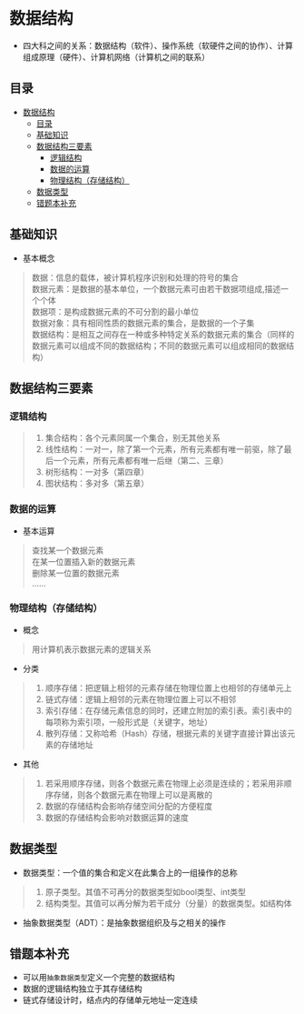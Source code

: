 # 数据结构

- 四大科之间的关系：数据结构（软件）、操作系统（软硬件之间的协作）、计算组成原理（硬件）、计算机网络（计算机之间的联系）

## 目录
<!-- TOC -->

- [数据结构](#数据结构)
  - [目录](#目录)
  - [基础知识](#基础知识)
  - [数据结构三要素](#数据结构三要素)
    - [逻辑结构](#逻辑结构)
    - [数据的运算](#数据的运算)
    - [物理结构（存储结构）](#物理结构存储结构)
  - [数据类型](#数据类型)
  - [错题本补充](#错题本补充)

<!-- /TOC -->
## 基础知识

- 基本概念

> 数据：信息的载体，被计算机程序识别和处理的符号的集合  
> 数据元素：是数据的基本单位，一个数据元素可由若干数据项组成,描述一个个体  
> 数据项：是构成数据元素的不可分割的最小单位  
> 数据对象：具有相同性质的数据元素的集合，是数据的一个子集  
> 数据结构：是相互之间存在一种或多种特定关系的数据元素的集合（同样的数据元素可以组成不同的数据结构；不同的数据元素可以组成相同的数据结构）  

## 数据结构三要素

### 逻辑结构

> 1. 集合结构：各个元素同属一个集合，别无其他关系
> 2. 线性结构：一对一，除了第一个元素，所有元素都有唯一前驱，除了最后一个元素，所有元素都有唯一后继（第二、三章）
> 3. 树形结构：一对多（第四章）
> 4. 图状结构：多对多（第五章）

### 数据的运算

- 基本运算

> 查找某一个数据元素  
> 在某一位置插入新的数据元素  
> 删除某一位置的数据元素  
> ......

### 物理结构（存储结构）

- 概念

> 用计算机表示数据元素的逻辑关系

- 分类

> 1. 顺序存储：把逻辑上相邻的元素存储在物理位置上也相邻的存储单元上
> 2. 链式存储：逻辑上相邻的元素在物理位置上可以不相邻
> 3. 索引存储：在存储元素信息的同时，还建立附加的索引表。索引表中的每项称为索引项，一般形式是（关键字，地址）
> 4. 散列存储：又称哈希（Hash）存储，根据元素的关键字直接计算出该元素的存储地址

- 其他

> 1. 若采用顺序存储，则各个数据元素在物理上必须是连续的；若采用非顺序存储，则各个数据元素在物理上可以是离散的
> 2. 数据的存储结构会影响存储空间分配的方便程度
> 3. 数据的存储结构会影响对数据运算的速度

## 数据类型

- 数据类型：一个值的集合和定义在此集合上的一组操作的总称

> 1. 原子类型。其值不可再分的数据类型如bool类型、int类型
> 2. 结构类型。其值可以再分解为若干成分（分量）的数据类型。如结构体

- 抽象数据类型（ADT）：是抽象数据组织及与之相关的操作

## 错题本补充

- 可以用`抽象数据类型`定义一个完整的数据结构
- 数据的逻辑结构独立于其存储结构
- 链式存储设计时，结点内的存储单元地址一定连续
